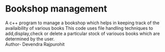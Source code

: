 # Bookshop management
 A c++ program to manage a bookshop which helps in keeping track of the availaibility of various books
 This code uses file handling techniques to add,display,check or delete a particular stock of variouos books which are determined by the user.<br>
Author- Devendra Rajpurohit
